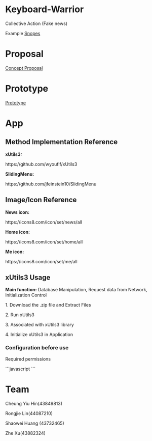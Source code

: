 # Keyboard-Warrior
Collective Action (Fake news)
<p>Example
<a href="https://www.snopes.com/video/">Snopes</a></p>

# Proposal
<a href="https://github.com/deco3500-2018/Keyboard-Warrior/wiki/Concept-Proposal">Concept Proposal</a>
# Prototype
<a href="https://github.com/deco3500-2018/Keyboard-Warrior/wiki/Week-09">Prototype</a>

# App

<h2>Method Implementation Reference</h2>
<p><b>xUtils3:</b></p>https://github.com/wyouflf/xUtils3
<p><b>SlidingMenu:</b></p>https://github.com/jfeinstein10/SlidingMenu

<h2>Image/Icon Reference</h2>
<p><b>News icon:</b></p>https://icons8.com/icon/set/news/all
<p><b>Home icon:</b></p>https://icons8.com/icon/set/home/all
<p><b>Me icon:</b></p>https://icons8.com/icon/set/me/all

<h2>xUtils3 Usage</h2>
<p><b>Main function:</b> Database Manipulation, Request data from Network, Initialization Control</p>
<p>1. Download the .zip file and Extract Files</p>
<p>2. Run xUtils3</p>
<p>3. Associated with xUtils3 library</p>
<p>4. Initialize xUtils3 in Application</p>
<h3>Configuration before use</h3>
<p>Required permissions</p>
```javascript
<uses-permission android:name="android.permission.INTERNET" />
<uses-permission android:name="android.permission.WRITE_EXTERNAL_STORAGE" />
```

# Team
<p>Cheung Yiu Hin(43849813)</p>
<p>Rongjie Lin(44087210)</p>
<p>Shaowei Huang (43732465)</p>
<p>Zhe Xu(43882324)</p>

